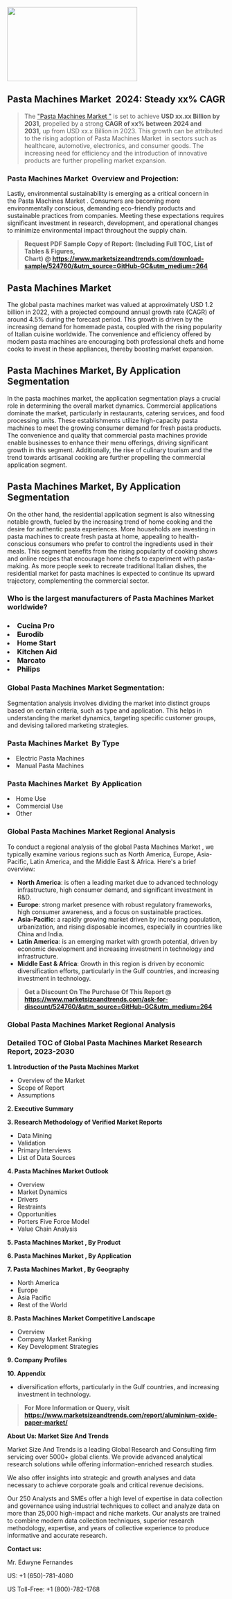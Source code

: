 <p><img class="alignnone size-medium wp-image-20088" src="https://ffe5etoiles.com/wp-content/uploads/2024/12/MST1-300x171.png" alt="" width="300" height="171" /></p><h2 id="ember46" class="ember-view reader-text-block__heading-2">Pasta Machines Market &nbsp;2024: Steady&nbsp;xx% CAGR</h2><blockquote id="ember47" class="ember-view reader-text-block__blockquote">The&nbsp;<a class="app-aware-link " href="https://www.marketsizeandtrends.com/download-sample/524760/&utm_source=GitHub-GC&utm_medium=264" target="_blank" data-test-app-aware-link="">"Pasta Machines Market "</a>&nbsp;is set to achieve&nbsp;<strong>USD&nbsp;xx.xx&nbsp;Billion by 2031,</strong>&nbsp;propelled by a strong&nbsp;<strong>CAGR of&nbsp;xx% between 2024 and 2031,</strong>&nbsp;up from USD xx.x Billion in 2023. This growth can be attributed to the rising adoption of&nbsp;Pasta Machines Market &nbsp;in sectors such as healthcare, automotive, electronics, and consumer goods. The increasing need for efficiency and the introduction of innovative products are further propelling market expansion.</blockquote><h3 id="ember48" class="ember-view reader-text-block__heading-3">Pasta Machines Market &nbsp;Overview and Projection:</h3><p id="ember49" class="ember-view reader-text-block__paragraph">Lastly, environmental sustainability is emerging as a critical concern in the&nbsp;Pasta Machines Market . Consumers are becoming more environmentally conscious, demanding eco-friendly products and sustainable practices from companies. Meeting these expectations requires significant investment in research, development, and operational changes to minimize environmental impact throughout the supply chain.</p><blockquote id="ember50" class="ember-view reader-text-block__blockquote"><strong>Request PDF Sample Copy of Report: (Including Full TOC, List of Tables &amp; Figures, Chart)&nbsp;@&nbsp;<strong><a href="https://www.marketsizeandtrends.com/download-sample/524760/&utm_source=GitHub-GC&utm_medium=264" target="_blank">https://www.marketsizeandtrends.com/download-sample/524760/&utm_source=GitHub-GC&utm_medium=264</a></strong></strong></blockquote><h3 class=""> <h2>Pasta Machines Market</h2><p>The global pasta machines market was valued at approximately USD 1.2 billion in 2022, with a projected compound annual growth rate (CAGR) of around 4.5% during the forecast period. This growth is driven by the increasing demand for homemade pasta, coupled with the rising popularity of Italian cuisine worldwide. The convenience and efficiency offered by modern pasta machines are encouraging both professional chefs and home cooks to invest in these appliances, thereby boosting market expansion.</p><h2>Pasta Machines Market, By Application Segmentation</h2><p>In the pasta machines market, the application segmentation plays a crucial role in determining the overall market dynamics. Commercial applications dominate the market, particularly in restaurants, catering services, and food processing units. These establishments utilize high-capacity pasta machines to meet the growing consumer demand for fresh pasta products. The convenience and quality that commercial pasta machines provide enable businesses to enhance their menu offerings, driving significant growth in this segment. Additionally, the rise of culinary tourism and the trend towards artisanal cooking are further propelling the commercial application segment.</p><h2>Pasta Machines Market, By Application Segmentation</h2><p>On the other hand, the residential application segment is also witnessing notable growth, fueled by the increasing trend of home cooking and the desire for authentic pasta experiences. More households are investing in pasta machines to create fresh pasta at home, appealing to health-conscious consumers who prefer to control the ingredients used in their meals. This segment benefits from the rising popularity of cooking shows and online recipes that encourage home chefs to experiment with pasta-making. As more people seek to recreate traditional Italian dishes, the residential market for pasta machines is expected to continue its upward trajectory, complementing the commercial sector.</p></h3><h3 id="" class="">Who is the largest manufacturers of&nbsp;Pasta Machines Market worldwide?</h3><h3 class=""></Li><Li>Cucina Pro</Li><Li> Eurodib</Li><Li> Home Start</Li><Li> Kitchen Aid</Li><Li> Marcato</Li><Li> Philips</h3><h3 id="ember53" class="ember-view reader-text-block__heading-3">Global&nbsp;Pasta Machines Market Segmentation:</h3><p id="ember54" class="ember-view reader-text-block__paragraph">Segmentation analysis involves dividing the market into distinct groups based on certain criteria, such as type and application. This helps in understanding the market dynamics, targeting specific customer groups, and devising tailored marketing strategies.</p><h3 id="" class="">Pasta Machines Market &nbsp;By Type</h3><p></Li><Li>Electric Pasta Machines</Li><Li> Manual Pasta Machines</p><h3 id="" class="">Pasta Machines Market &nbsp;By Application</h3><p class=""></Li><Li>Home Use</Li><Li> Commercial Use</Li><Li> Other</p><h3 id="ember62" class="ember-view reader-text-block__heading-3">Global Pasta Machines Market Regional Analysis</h3><p id="ember63" class="ember-view reader-text-block__paragraph">To conduct a regional analysis of the global Pasta Machines Market , we typically examine various regions such as North America, Europe, Asia-Pacific, Latin America, and the Middle East &amp; Africa. Here's a brief overview:</p><ul><li><strong>North America</strong>: is often a leading market due to advanced technology infrastructure, high consumer demand, and significant investment in R&amp;D.</li><li><strong>Europe</strong>: strong market presence with robust regulatory frameworks, high consumer awareness, and a focus on sustainable practices.</li><li><strong>Asia-Pacific</strong>: a rapidly growing market driven by increasing population, urbanization, and rising disposable incomes, especially in countries like China and India.</li><li><strong>Latin America</strong>: is an emerging market with growth potential, driven by economic development and increasing investment in technology and infrastructure.</li><li><strong>Middle East &amp; Africa</strong>: Growth in this region is driven by economic diversification efforts, particularly in the Gulf countries, and increasing investment in technology.</li></ul><blockquote id="ember61" class="ember-view reader-text-block__blockquote"><strong>Get a Discount On The Purchase Of This Report @ <strong><a href="https://html-cleaner.com/" target="">https://www.marketsizeandtrends.com/ask-for-discount/524760/&utm_source=GitHub-GC&utm_medium=264</a></strong></strong></blockquote><h3 id="ember62" class="ember-view reader-text-block__heading-3">Global Pasta Machines Market Regional Analysis</h3><h3 id="" class="">Detailed TOC of Global Pasta Machines Market Research Report, 2023-2030</h3><p id="" class=""><strong>1. Introduction of the Pasta Machines Market </strong></p><ul><li>Overview of the Market</li><li>Scope of Report</li><li>Assumptions</li></ul><p id="" class=""><strong>2. Executive Summary</strong></p><p id="" class=""><strong>3. Research Methodology of Verified Market Reports</strong></p><ul><li>Data Mining</li><li>Validation</li><li>Primary Interviews</li><li>List of Data Sources</li></ul><p id="" class=""><strong>4. Pasta Machines Market Outlook</strong></p><ul><li>Overview</li><li>Market Dynamics</li><li>Drivers</li><li>Restraints</li><li>Opportunities</li><li>Porters Five Force Model</li><li>Value Chain Analysis</li></ul><p id="" class=""><strong>5. Pasta Machines Market , By Product</strong></p><p id="" class=""><strong>6. Pasta Machines Market , By Application</strong></p><p id="" class=""><strong>7. Pasta Machines Market , By Geography</strong></p><ul><li>North America</li><li>Europe</li><li>Asia Pacific</li><li>Rest of the World</li></ul><p id="" class=""><strong>8. Pasta Machines Market Competitive Landscape</strong></p><ul><li>Overview</li><li>Company Market Ranking</li><li>Key Development Strategies</li></ul><p id="" class=""><strong>9. Company Profiles</strong></p><p id="" class=""><strong>10. Appendix</strong></p><ul><li>diversification efforts, particularly in the Gulf countries, and increasing investment in technology.</li></ul><blockquote id="ember65" class="ember-view reader-text-block__blockquote"><strong>For More Information or Query, visit <strong><strong><a href="https://html-cleaner.com/" target="">https://www.marketsizeandtrends.com/report/aluminium-oxide-paper-market/</a></strong></strong></strong></blockquote><p id="" class=""><strong>About Us: Market Size And Trends</strong></p><p id="" class="">Market Size And Trends is a leading Global Research and Consulting firm servicing over 5000+ global clients. We provide advanced analytical research solutions while offering information-enriched research studies.</p><p id="" class="">We also offer insights into strategic and growth analyses and data necessary to achieve corporate goals and critical revenue decisions.</p><p id="" class="">Our 250 Analysts and SMEs offer a high level of expertise in data collection and governance using industrial techniques to collect and analyze data on more than 25,000 high-impact and niche markets. Our analysts are trained to combine modern data collection techniques, superior research methodology, expertise, and years of collective experience to produce informative and accurate research.</p><p id="" class=""><strong>Contact us:</strong></p><p id="" class="">Mr. Edwyne Fernandes</p><p id="" class="">US: +1 (650)-781-4080</p><p id="" class="">US Toll-Free: +1 (800)-782-1768</p>
